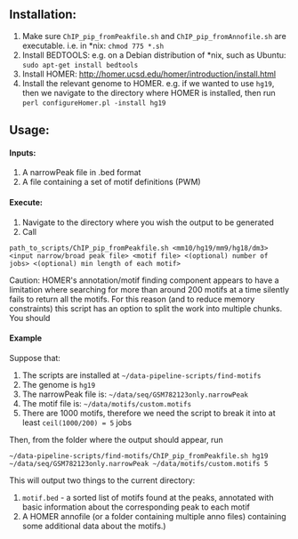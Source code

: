 ## Installation:
1. Make sure `ChIP_pip_fromPeakfile.sh` and `ChIP_pip_fromAnnofile.sh` are executable. i.e. in *nix: `chmod 775 *.sh`
2. Install BEDTOOLS: e.g. on a Debian distribution of *nix, such as Ubuntu: `sudo apt-get install bedtools`
3. Install HOMER: http://homer.ucsd.edu/homer/introduction/install.html
4. Install the relevant genome to HOMER. e.g. if we wanted to use `hg19`, then we navigate to the directory where HOMER is installed, then run
  `perl configureHomer.pl -install hg19`

## Usage:

#### Inputs:
1. A narrowPeak file in .bed format
2. A file containing a set of motif definitions (PWM)

#### Execute:
1. Navigate to the directory where you wish the output to be generated
2. Call
```
path_to_scripts/ChIP_pip_fromPeakfile.sh <mm10/hg19/mm9/hg18/dm3> <input narrow/broad peak file> <motif file> <(optional) number of jobs> <(optional) min length of each motif>
  ```

  Caution: HOMER's annotation/motif finding component appears to have a limitation where searching for more than around 200 motifs at a time silently fails to return all the motifs. For this reason (and to reduce memory constraints) this script has an option to split the work into multiple chunks. You should  

#### Example
Suppose that:
1. The scripts are installed at `~/data-pipeline-scripts/find-motifs`
2. The genome is `hg19`
3. The narrowPeak file is: `~/data/seq/GSM782123only.narrowPeak`
4. The motif file is: `~/data/motifs/custom.motifs`
5. There are 1000 motifs, therefore we need the script to break it into at least `ceil(1000/200) = 5` jobs

Then, from the folder where the output should appear, run

```
~/data-pipeline-scripts/find-motifs/ChIP_pip_fromPeakfile.sh hg19 ~/data/seq/GSM782123only.narrowPeak ~/data/motifs/custom.motifs 5
```
This will output two things to the current directory:
1. `motif.bed` - a sorted list of motifs found at the peaks, annotated with basic information about the corresponding peak to each motif
2. A HOMER annofile (or a folder containing multiple anno files) containing some additional data about the motifs.)
